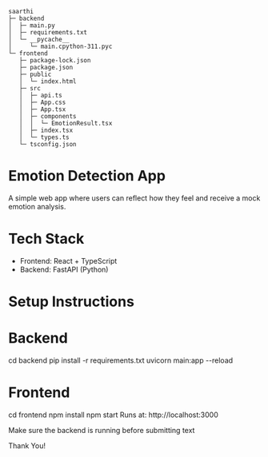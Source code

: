 
```
saarthi
├─ backend
│  ├─ main.py
│  ├─ requirements.txt
│  └─ __pycache__
│     └─ main.cpython-311.pyc
└─ frontend
   ├─ package-lock.json
   ├─ package.json
   ├─ public
   │  └─ index.html
   ├─ src
   │  ├─ api.ts
   │  ├─ App.css
   │  ├─ App.tsx
   │  ├─ components
   │  │  └─ EmotionResult.tsx
   │  ├─ index.tsx
   │  └─ types.ts
   └─ tsconfig.json

```


# Emotion Detection App

A simple web app where users can reflect how they feel and receive a mock emotion analysis.

# Tech Stack
- Frontend: React + TypeScript  
- Backend: FastAPI (Python)



# Setup Instructions

# Backend

cd backend
pip install -r requirements.txt
uvicorn main:app --reload


# Frontend

cd frontend
npm install
npm start
Runs at: http://localhost:3000

Make sure the backend is running before submitting text

Thank You!











